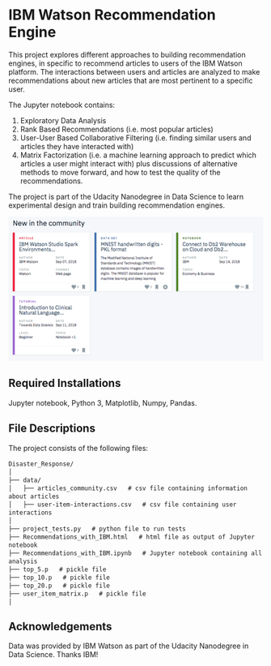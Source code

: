 # IBM Watson Recommendation Engine
This project explores different approaches to building recommendation engines, in specific to recommend articles to 
users of the IBM Watson platform. The interactions between users and articles are analyzed to make recommendations 
about new articles that are most pertinent to a specific user.

The Jupyter notebook contains:
1. Exploratory Data Analysis
2. Rank Based Recommendations (i.e. most popular articles)
3. User-User Based Collaborative Filtering (i.e. finding similar users and articles they have interacted with)
4. Matrix Factorization (i.e. a machine learning approach to predict which articles a user might interact with)
plus discussions of alternative methods to move forward, and how to test the quality of the recommendations.
    
The project is part of the Udacity Nanodegree in Data Science to learn experimental design and train building 
recommendation engines.

![Screenshot](screenshot.png)

## Required Installations
Jupyter notebook, Python 3, Matplotlib, Numpy, Pandas.

## File Descriptions
The project consists of the following files:
```
Disaster_Response/  
│  
├── data/  
│   ├── articles_community.csv   # csv file containing information about articles  
│   ├── user-item-interactions.csv   # csv file containing user interactions  
│  
├── project_tests.py   # python file to run tests
├── Recommendations_with_IBM.html   # html file as output of Jupyter notebook
├── Recommendations_with_IBM.ipynb   # Jupyter notebook containing all analysis
├── top_5.p   # pickle file
├── top_10.p   # pickle file
├── top_20.p   # pickle file
├── user_item_matrix.p   # pickle file
│  
```

## Acknowledgements
Data was provided by IBM Watson as part of the Udacity Nanodegree in Data Science. Thanks IBM!



